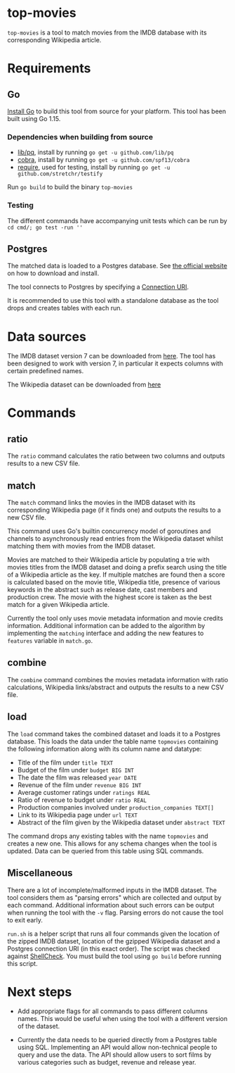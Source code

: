 # top-movies

`top-movies` is a tool to match movies from the IMDB database with its corresponding Wikipedia article.

# Requirements

## **Go**

[Install Go](https://golang.org/dl/) to build this tool from source for your platform. This tool has been built using Go 1.15.

### Dependencies when building from source

- [lib/pq](https://github.com/lib/pq), install by running `go get -u github.com/lib/pq`
- [cobra](https://github.com/spf13/cobra), install by running `go get -u github.com/spf13/cobra`
- [require](https://github.com/stretchr/testify), used for testing, install by running `go get -u github.com/stretchr/testify`

Run `go build` to build the binary `top-movies`

### Testing

The different commands have accompanying unit tests which can be run by `cd cmd/; go test -run ''`

## **Postgres**

The matched data is loaded to a Postgres database. See [the official website](https://www.postgresql.org/download/) on how to download and install. 

The tool connects to Postgres by specifying a [Connection URI](https://www.postgresql.org/docs/current/libpq-connect.html#LIBPQ-CONNSTRING).

It is recommended to use this tool with a standalone database as the tool drops and creates tables with each run.

# Data sources

The IMDB dataset version 7 can be downloaded from [here](https://www.kaggle.com/rounakbanik/the-movies-dataset/version/7). The tool has been designed to work with version 7, in particular it expects columns with certain predefined names.

The Wikipedia dataset can be downloaded from [here](https://dumps.wikimedia.org/enwiki/latest/enwiki-latest-abstract.xml.gz)

# Commands

## **ratio**
The `ratio` command calculates the ratio between two columns and outputs results to a new CSV file.

## **match**
The `match` command links the movies in the IMDB dataset with its corresponding Wikipedia page (if it finds one) and outputs the results to a new CSV file. 

This command uses Go's builtin concurrency model of goroutines and channels to asynchronously read entries from the Wikipedia dataset whilst matching them with movies from the IMDB dataset.

Movies are matched to their Wikipedia article by populating a trie with movies titles from the IMDB dataset and doing a prefix search using the title of a Wikipedia article as the key. If multiple matches are found then a score is calculated based on the movie title, Wikipedia title, presence of various keywords in the abstract such as release date, cast members and production crew. The movie with the highest score is taken as the best match for a given Wikipedia article.

Currently the tool only uses movie metadata information and movie credits information. Additional information can be added to the algorithm by implementing the `matching` interface and adding the new features to `features` variable in `match.go`.

## **combine**
The `combine` command combines the movies metadata information with ratio calculations, Wikipedia links/abstract and outputs the results to a new CSV file.

## **load**
The `load` command takes the combined dataset and loads it to a Postgres database. This loads the data under the table name `topmovies` containing the following information along with its column name and datatype:
- Title of the film under `title TEXT`
- Budget of the film under `budget BIG INT`
- The date the film was released `year DATE`
- Revenue of the film under `revenue BIG INT`
- Average customer ratings under `ratings REAL`
- Ratio of revenue to budget under `ratio REAL`
- Production companies involved under `production_companies TEXT[]`
- Link to its Wikipedia page under `url TEXT`
- Abstract of the film given by the Wikipedia dataset under `abstract TEXT`

The command drops any existing tables with the name `topmovies` and creates a new one. This allows for any schema changes when the tool is updated. Data can be queried from this table using SQL commands.

## Miscellaneous

There are a lot of incomplete/malformed inputs in the IMDB dataset. The tool considers them as "parsing errors" which are collected and output by each command. Additional information about such errors can be output when running the tool with the `-v` flag. Parsing errors do not cause the tool to exit early.

`run.sh` is a helper script that runs all four commands given the location of the zipped IMDB dataset, location of the gzipped Wikipedia dataset and a Postgres connection URI (in this exact order). The script was checked against [ShellCheck](https://www.shellcheck.net/). You must build the tool using `go build` before running this script.


# Next steps
- Add appropriate flags for all commands to pass different columns names. This would be useful when using the tool with a different version of the dataset.

- Currently the data needs to be queried directly from a Postgres table using SQL. Implementing an API would allow non-technical people to query and use the data. The API should allow users to sort films by various categories such as budget, revenue and release year.